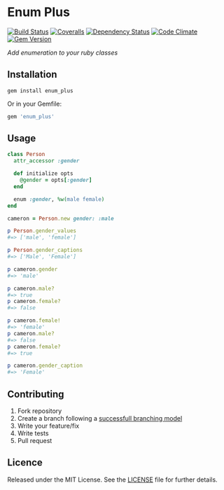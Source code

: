 # Enum Plus

[![Build Status][travis-img]][travis-url] [![Coveralls](https://coveralls.io/repos/caedes/enum_plus/badge.png?branch=master)](https://coveralls.io/r/caedes/enum_plus) [![Dependency Status](https://gemnasium.com/caedes/enum_plus.png)](https://gemnasium.com/caedes/enum_plus) [![Code Climate](https://codeclimate.com/badge.png)](https://codeclimate.com/github/caedes/enum_plus) [![Gem Version](https://badge.fury.io/rb/enum_plus.png)](http://badge.fury.io/rb/enum_plus)

_Add enumeration to your ruby classes_

## Installation

```shell
gem install enum_plus
```

Or in your Gemfile:

```ruby
gem 'enum_plus'
```

## Usage

```ruby
class Person
  attr_accessor :gender

  def initialize opts
    @gender = opts[:gender]
  end

  enum :gender, %w(male female)
end

cameron = Person.new gender: :male

p Person.gender_values
#=> ['male', 'female']

p Person.gender_captions
#=> ['Male', 'Female']

p cameron.gender
#=> 'male'

p cameron.male?
#=> true
p cameron.female?
#=> false

p cameron.female!
#=> 'female'
p cameron.male?
#=> false
p cameron.female?
#=> true

p cameron.gender_caption
#=> 'Female'
```

## Contributing

1. Fork repository
2. Create a branch following a [successfull branching model](http://nvie.com/posts/a-successful-git-branching-model/)
3. Write your feature/fix
4. Write tests
5. Pull request

## Licence

Released under the MIT License. See the [LICENSE](https://github.com/caedes/enum_plus/blob/master/LICENSE.md) file for further details.

[travis-img]: https://secure.travis-ci.org/caedes/enum_plus.png?branch=master
[travis-url]: http://travis-ci.org/caedes/enum_plus
